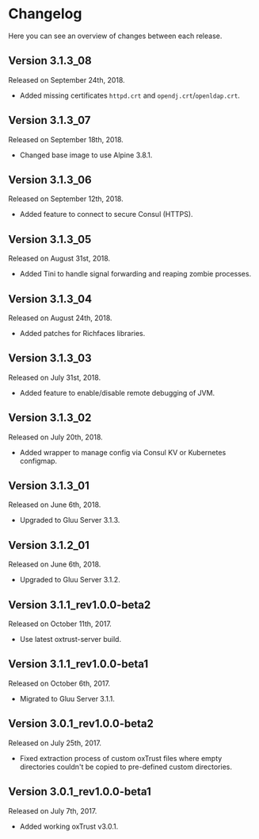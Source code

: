 # Changelog

Here you can see an overview of changes between each release.

## Version 3.1.3_08

Released on September 24th, 2018.

* Added missing certificates `httpd.crt` and `opendj.crt`/`openldap.crt`.

## Version 3.1.3_07

Released on September 18th, 2018.

* Changed base image to use Alpine 3.8.1.

## Version 3.1.3_06

Released on September 12th, 2018.

* Added feature to connect to secure Consul (HTTPS).

## Version 3.1.3_05

Released on August 31st, 2018.

* Added Tini to handle signal forwarding and reaping zombie processes.

## Version 3.1.3_04

Released on August 24th, 2018.

* Added patches for Richfaces libraries.

## Version 3.1.3_03

Released on July 31st, 2018.

* Added feature to enable/disable remote debugging of JVM.

## Version 3.1.3_02

Released on July 20th, 2018.

* Added wrapper to manage config via Consul KV or Kubernetes configmap.

## Version 3.1.3_01

Released on June 6th, 2018.

* Upgraded to Gluu Server 3.1.3.

## Version 3.1.2_01

Released on June 6th, 2018.

* Upgraded to Gluu Server 3.1.2.

## Version 3.1.1_rev1.0.0-beta2

Released on October 11th, 2017.

* Use latest oxtrust-server build.

## Version 3.1.1_rev1.0.0-beta1

Released on October 6th, 2017.

* Migrated to Gluu Server 3.1.1.

## Version 3.0.1_rev1.0.0-beta2

Released on July 25th, 2017.

* Fixed extraction process of custom oxTrust files where empty directories couldn't be copied to pre-defined custom directories.

## Version 3.0.1_rev1.0.0-beta1

Released on July 7th, 2017.

* Added working oxTrust v3.0.1.
